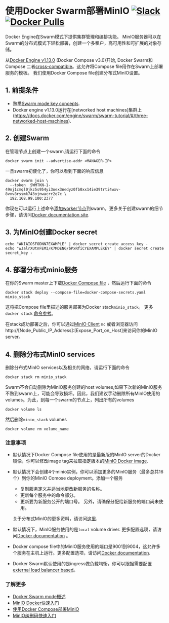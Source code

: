 # 使用Docker Swarm部署MinIO [![Slack](https://slack.min.io/slack?type=svg)](https://slack.min.io)  [![Docker Pulls](https://img.shields.io/docker/pulls/minio/minio.svg?maxAge=604800)](https://hub.docker.com/r/minio/minio/)

Docker Engine在Swarm模式下提供集群管理和编排功能。 MinIO服务器可以在Swarm的分布式模式下轻松部署，创建一个多租户，高可用性和可扩展的对象存储。

从[Docker Engine v1.13.0](https://blog.docker.com/2017/01/whats-new-in-docker-1-13/) (Docker Compose v3.0)开始, Docker Swarm和Compose 二者[cross-compatible](https://docs.docker.com/compose/compose-file/#version-3)。这允许将Compose file用作在Swarm上部署服务的模板。 我们使用Docker Compose file创建分布式MinIO设置。

## 1. 前提条件

* 熟悉[Swarm mode key concepts](https://docs.docker.com/engine/swarm/key-concepts/).
* Docker engine v1.13.0运行在[networked host machines]集群上(https://docs.docker.com/engine/swarm/swarm-tutorial/#/three-networked-host-machines).

## 2. 创建Swarm
在管理节点上创建一个swarm,请运行下面的命令

```shell
docker swarm init --advertise-addr <MANAGER-IP>
```
一旦swarm初使化了，你可以看到下面的响应信息

```shell
docker swarm join \
  --token  SWMTKN-1-49nj1cmql0jkz5s954yi3oex3nedyz0fb0xx14ie39trti4wxv-8vxv8rssmk743ojnwacrr2e7c \
  192.168.99.100:2377
```

你现在可以运行上述命令[添加worker节点](https://docs.docker.com/engine/swarm/swarm-tutorial/add-nodes/)到swarm。更多关于创建swarm的细节步骤，请访问[Docker documentation site](https://docs.docker.com/engine/swarm/swarm-tutorial/create-swarm/).

## 3. 为MinIO创建Docker secret

```shell
echo "AKIAIOSFODNN7EXAMPLE" | docker secret create access_key -
echo "wJalrXUtnFEMI/K7MDENG/bPxRfiCYEXAMPLEKEY" | docker secret create secret_key -
```

## 4. 部署分布式minio服务

在你的Swarm master上下载[Docker Compose file](https://github.com/minio/minio/tree/master/docs/orchestration/docker-compose) ，然后运行下面的命令

```shell
docker stack deploy --compose-file=docker-compose-secrets.yaml minio_stack
```

这将把Compose file里描述的服务部署为Docker stack`minio_stack`。 更多 `docker stack` [命令参考](https://docs.docker.com/engine/reference/commandline/stack/)。

在stack成功部署之后，你可以通过[MinIO Client](https://docs.min.io/cn/minio-client-complete-guide) `mc` 或者浏览器访问http://[Node_Public_IP_Address]:[Expose_Port_on_Host]来访问你的MinIO server。

## 4. 删除分布式MinIO services

删除分布式MinIO services以及相关的网络，请运行下面的命令

```shell
docker stack rm minio_stack
```
Swarm不会自动删除为MinIO服务创建的host volumes,如果下次新的MinIO服务不熟到swarm上，可能会导致损坏。因此，我们建议手动删除所有MinIO使用的volumes。为此，到每一个swarm的节点上，列出所有的volumes

```shell
docker volume ls
```
然后删除`minio_stack` volumes

```shell
docker volume rm volume_name 
```

### 注意事项

* 默认情况下Docker Compose file使用的是最新版的MinIO server的Docker镜像，你可以修改image tag来拉取指定版本的[MinIO Docker image](https://hub.docker.com/r/minio/minio/).

* 默认情况下会创建4个minio实例，你可以添加更多的MinIO服务（最多总共16个）到你的MinIO Comose deployment。添加一个服务
  * 复制服务定义并适当地更改新服务的名称。
  * 更新每个服务中的命令部分。
  * 更新要为新服务公开的端口号。 另外，请确保分配给新服务的端口尚未使用。

  关于分布式MinIO的更多资料，请访问[这里](https://docs.min.io/cn/distributed-minio-quickstart-guide).

* 默认情况下，MinIO服务使用的是`local` volume driver. 更多配置选项，请访问[Docker documentation](https://docs.docker.com/compose/compose-file/#/volume-configuration-reference) 。

* Docker compose file中的MinIO服务使用的端口是9001到9004，这允许多个服务在主机上运行。更多配置选项，请访问[Docker documentation](https://docs.docker.com/compose/compose-file/#/ports).

* Docker Swarm默认使用的是ingress做负载均衡，你可以跟据需要配置[external load balancer based](https://docs.docker.com/engine/swarm/ingress/#/configure-an-external-load-balancer)。

### 了解更多
- [Docker Swarm mode概述](https://docs.docker.com/engine/swarm/)
- [MinIO Docker快速入门](https://docs.min.io/cn/minio-docker-quickstart-guide)
- [使用Docker Compose部署MinIO](https://docs.min.io/cn/deploy-minio-on-docker-compose)
- [MinIO纠删码快速入门](https://docs.min.io/cn/minio-erasure-code-quickstart-guide)

